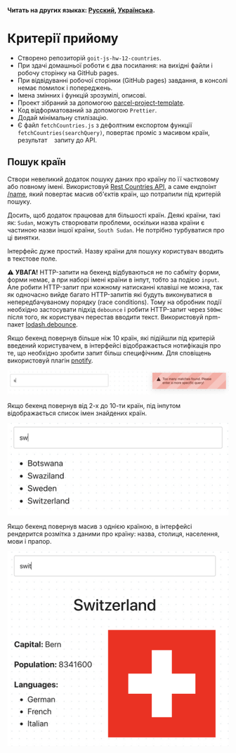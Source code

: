**Читать на других языках: [Русский](README.md), [Українська](README.ua.md).**

# Критерії прийому

- Створено репозиторій `goit-js-hw-12-countries`.
- При здачі домашньої роботи є два посилання: на вихідні файли і робочу сторінку на GitHub pages.
- При відвідуванні робочої сторінки (GitHub pages) завдання, в консолі немає помилок і попереджень.
- Імена змінних і функцій зрозумілі, описові.
- Проект зібраний за допомогою [parcel-project-template](README-PARCEL.md).
- Код відформатований за допомогою `Prettier`.
- Додай мінімальну стилізацію.
- Є файл `fetchCountries.js` з дефолтним експортом функції `fetchCountries(searchQuery)`, повертає
  проміс з масивом країн, результат    запиту до API.

## Пошук країн

Створи невеликий додаток пошуку даних про країну по її частковому або повному імені. Використовуй
[Rest Countries API](https://restcountries.eu/), а саме ендпоінт
[/name](https://restcountries.eu/#api-endpoints-name), який повертає масив об'єктів країн, що
потрапили під критерій пошуку.

Досить, щоб додаток працював для більшості країн. Деякі країни, такі як: `Sudan`, можуть створювати
проблеми, оскільки назва країни є частиною назви іншої країни, `South Sudan`. Не потрібно
турбуватися про ці винятки.

Інтерфейс дуже простий. Назву країни для пошуку користувач вводить в текстове поле.

⚠️ **УВАГА!** HTTP-запити на бекенд відбуваються не по сабміту форми, форми немає, а при наборі
імені країни в інпут, тобто за подією `input`. Але робити HTTP-запит при кожному натисканні клавіші
не можна, так як одночасно вийде багато HTTP-запитів які будуть виконуватися в непередбачуваному
порядку (race conditions). Тому на обробник події необхідно застосувати підхід `debounce` і робити
HTTP-запит через `500мс` після того, як користувач перестав вводити текст. Використовуй npm-пакет
[lodash.debounce](https://www.npmjs.com/package/lodash.debounce).

Якщо бекенд повернув більше ніж 10 країн, які підійшли під критерій введений користувачем, в
інтерфейсі відображається нотифікація про те, що необхідно зробити запит більш специфічним. Для
сповіщень використовуй плагін [pnotify](https://github.com/sciactive/pnotify).

![сповіщення](assets/query-prompt.png)

Якщо бекенд повернув від 2-х до 10-ти країн, під інпутом відображається список імен знайдених країн.

![список країн](assets/country-list.png)

Якщо бекенд повернув масив з однією країною, в інтерфейсі рендерится розмітка з даними про країну:
назва, столиця, населення, мови і прапор.

![інформація про країну](assets/country-info.png)
